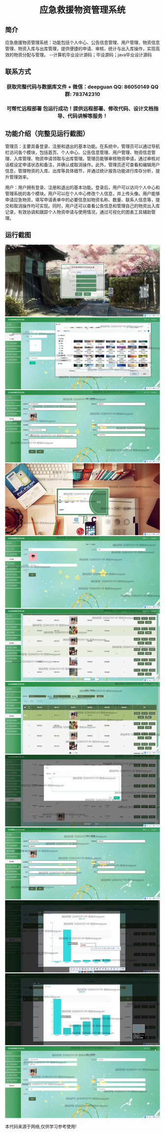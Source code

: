 <p><h1 align="center">应急救援物资管理系统</h1></p>

## 简介
应急救援物资管理系统：功能包括个人中心、公告信息管理、用户管理、物资信息管理、物资入库与出库管理，提供便捷的申请、审核、统计与出入库操作，实现高效的物资分配与管理。    --计算机毕业设计源码；毕设源码；java毕业设计源码


## 联系方式
<p><h3 align="center">获取完整代码与数据库文件 + 微信：deepguan QQ: 86050149 QQ群: 783742310</h3></p>
<p><h3 align="center">可帮忙远程部署 包运行成功！提供远程部署、修改代码、设计文档指导、代码讲解等服务！</h3></p>

## 功能介绍（完整见运行截图）
管理员：主要具备登录、注册和退出的基本功能。在系统中，管理员可以通过导航栏访问各个模块，包括首页、个人中心、公告信息管理、用户管理、物资信息管理、入库管理、物资申请领取与出库管理。管理员能够审核物资申请，通过审核对话框设定申请状态和备注，并确认或取消操作。此外，管理员还可查看和编辑用户信息，管理物资的入库、出库等具体细节，并通过统计报告功能进行库存分析，提升管理效率。

用户：用户拥有登录、注册和退出的基本功能。登录后，用户可以访问个人中心和管理系统的各个模块。用户可以在个人中心修改个人信息，并上传头像。用户能够申请应急物资，填写申请表单中的必要信息如物资名称、数量、联系人信息等，提交和取消操作均可实现。同时，用户还可以查看公告信息和管理自己的物资出入库记录，有效协调和跟踪个人物资申请与使用情况，通过可视化的图表工具辅助管理。


## 运行截图
![](img/001.jpg)
![](img/002.jpg)
![](img/003.jpg)
![](img/004.jpg)
![](img/005.jpg)
![](img/006.jpg)
![](img/007.jpg)
![](img/008.jpg)
![](img/009.jpg)
![](img/010.jpg)
![](img/011.jpg)
![](img/012.jpg)

<p>本代码来源于网络,仅供学习参考使用!</p>
